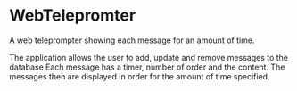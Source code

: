 # WebTelepromter
A web teleprompter showing each message for an amount of time.

The application allows the user to add, update and remove messages to the database Each message has a timer, number of order and the content.
The messages then are displayed in order for the amount of time specified. 
